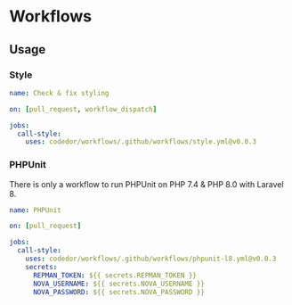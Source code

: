 # Workflows

## Usage

### Style

```yaml
name: Check & fix styling

on: [pull_request, workflow_dispatch]

jobs:
  call-style:
    uses: codedor/workflows/.github/workflows/style.yml@v0.0.3
```

### PHPUnit

There is only a workflow to run PHPUnit on PHP 7.4 & PHP 8.0 with Laravel 8.

```yaml
name: PHPUnit

on: [pull_request]

jobs:
  call-style:
    uses: codedor/workflows/.github/workflows/phpunit-l8.yml@v0.0.3
    secrets:
      REPMAN_TOKEN: ${{ secrets.REPMAN_TOKEN }}
      NOVA_USERNAME: ${{ secrets.NOVA_USERNAME }}
      NOVA_PASSWORD: ${{ secrets.NOVA_PASSWORD }}
```
